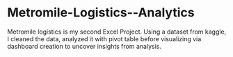 # Metromile-Logistics--Analytics
Metromile logistics is my second Excel Project.  Using a dataset from kaggle, I cleaned the data, analyzed it with pivot table before visualizing via dashboard creation to uncover insights from analysis.
